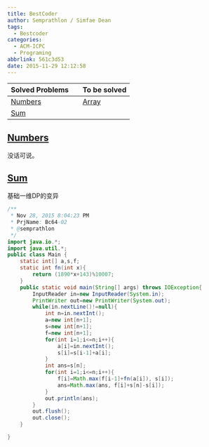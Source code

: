 ```yaml
---
title: BestCoder
author: Semprathlon / Simfae Dean
tags:
  - Bestcoder
categories:
  - ACM-ICPC
  - Programing
abbrlink: 561c3d53
date: 2015-11-29 12:12:58
---
```

|Solved Problems|   |To be solved|
|---|---|---|
|[Numbers](http://bestcoder.hdu.edu.cn/contests/contest_chineseproblem.php?cid=652&pid=1001)||[Array](http://bestcoder.hdu.edu.cn/contests/contest_chineseproblem.php?cid=652&pid=1003)|
|[Sum](http://bestcoder.hdu.edu.cn/contests/contest_chineseproblem.php?cid=652&pid=1002)|||

[Numbers](http://acm.hdu.edu.cn/showproblem.php?pid=5585)
----
没话可说。  

[Sum](http://acm.hdu.edu.cn/showproblem.php?pid=5586)
----
基础一维DP的变异
```java
/**
 * Nov 28, 2015 8:04:23 PM
 * PrjName: Bc64-02
 * @semprathlon
 */
import java.io.*;
import java.util.*;
public class Main {
    static int[] a,s,f;
    static int fn(int x){
        return (1890*x+143)%10007;
    }
    public static void main(String[] args) throws IOException{
        InputReader in=new InputReader(System.in);
        PrintWriter out=new PrintWriter(System.out);
        while(in.nextLine()!=null){
            int n=in.nextInt();
            a=new int[n+1];
            s=new int[n+1];
            f=new int[n+1];
            for(int i=1;i<=n;i++){
                a[i]=in.nextInt();
                s[i]=s[i-1]+a[i];
            }
            int ans=s[n];
            for(int i=1;i<=n;i++){
                f[i]=Math.max(f[i-1]+fn(a[i]), s[i]);
                ans=Math.max(ans, f[i]+s[n]-s[i]);
            }
            out.println(ans);
        }
        out.flush();
        out.close();
    }

}
```
